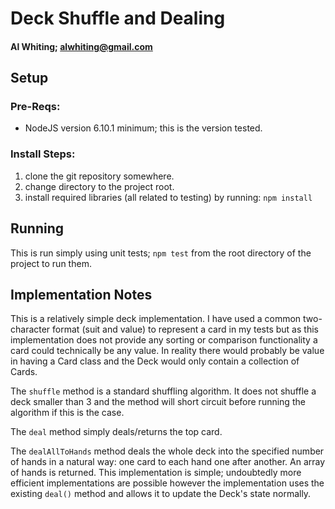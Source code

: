 # Deck Shuffle and Dealing
#### Al Whiting; alwhiting@gmail.com

## Setup
### Pre-Reqs:
* NodeJS version 6.10.1 minimum; this is the version tested.

### Install Steps:
1. clone the git repository somewhere.
2. change directory to the project root.
3. install required libraries (all related to testing) by running: `npm install`

## Running
This is run simply using unit tests; `npm test` from the root directory of the project to run them.

## Implementation Notes
This is a relatively simple deck implementation. I have used a common two-character format (suit and value) to represent a card in my tests but as this implementation does not provide any sorting or comparison functionality a card could technically be any value.
In reality there would probably be value in having a Card class and the Deck would only contain a collection of Cards.

The `shuffle` method is a standard shuffling algorithm. It does not shuffle a deck smaller than 3 and the method will short circuit before running the algorithm if this is the case.

The `deal` method simply deals/returns the top card.

The `dealAllToHands` method deals the whole deck into the specified number of hands in a natural way: one card to each hand one after another. An array of hands is returned. This implementation is simple; undoubtedly more efficient implementations are possible however the implementation uses the existing `deal()` method and allows it to update the Deck's state normally.
